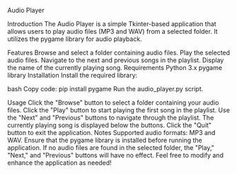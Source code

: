 Audio Player

Introduction
The Audio Player is a simple Tkinter-based application that allows users to play audio files (MP3 and WAV) from a selected folder. It utilizes the pygame library for audio playback.

Features
Browse and select a folder containing audio files.
Play the selected audio files.
Navigate to the next and previous songs in the playlist.
Display the name of the currently playing song.
Requirements
Python 3.x
pygame library
Installation
Install the required library:

bash
Copy code: pip install pygame
Run the audio_player.py script.

Usage
Click the "Browse" button to select a folder containing your audio files.
Click the "Play" button to start playing the first song in the playlist.
Use the "Next" and "Previous" buttons to navigate through the playlist.
The currently playing song is displayed below the buttons.
Click the "Quit" button to exit the application.
Notes
Supported audio formats: MP3 and WAV.
Ensure that the pygame library is installed before running the application.
If no audio files are found in the selected folder, the "Play," "Next," and "Previous" buttons will have no effect.
Feel free to modify and enhance the application as needed!
